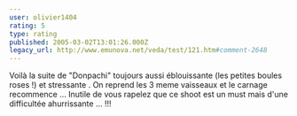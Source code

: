 ```yaml
---
user: olivier1404
rating: 5
type: rating
published: 2005-03-02T13:01:26.000Z
legacy_url: http://www.emunova.net/veda/test/121.htm#comment-2648
---
```

Voilà la suite de "Donpachi" toujours aussi éblouissante (les petites boules roses !) et stressante .
On reprend les 3 meme vaisseaux et le carnage recommence ...
Inutile de vous rapelez que ce shoot est un must mais d'une difficultée ahurrissante ... !!!